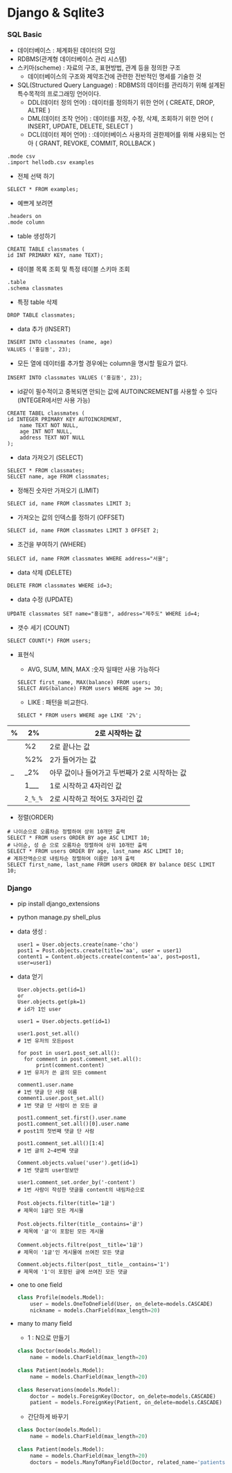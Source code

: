 # Django & Sqlite3

### SQL Basic

* 데이터베이스 : 체계화된 데이터의 모임
* RDBMS(관계형 데이터베이스 관리 시스템) 
* 스키마(scheme) : 자료의 구조, 표현방법, 관계 등을 정의한 구조
  * 데이터베이스의 구조와 제약조건에 관련한 전반적인 명세를 기술한 것
* SQL(Structured Query Language) : RDBMS의 데이터를 관리하기 위해 설계된 특수목적의 프로그래밍 언어이다.
  * DDL(데이터 정의 언어) : 데이터를 정의하기 위한 언어 ( CREATE, DROP, ALTRE )
  * DML(데이터 조작 언어) : 데이터를 저장, 수정, 삭제, 조회하기 위한 언어 ( INSERT, UPDATE, DELETE, SELECT )
  * DCL(데이터 제어 언어) : :데이터베이스 사용자의 권한제어를 위해 사용되는 언아 ( GRANT, REVOKE, COMMIT, ROLLBACK )

```sqlite
.mode csv
.import hellodb.csv examples
```

* 전체 선택 하기

```sqlite
SELECT * FROM examples;
```

* 예쁘게 보려면

```sqlite
.headers on
.mode column
```

* table 생성하기

```sqlite
CREATE TABLE classmates (
id INT PRIMARY KEY, name TEXT);
```

* 테이블 목록 조회 및 특정 테이블 스키마 조회

```sqlite
.table
.schema classmates
```

* 특정 table 삭제

```sqlite
DROP TABLE classmates;
```

* data 추가 (INSERT)

```sqlite
INSERT INTO classmates (name, age)
VALUES ('홍길동', 23);
```

* 모든 열에 데이터를 추가할 경우에는 column을 명시할 필요가 없다.

```sqlite
INSERT INTO classmates VALUES ('홍길동', 23);
```

* id같이 필수적이고 중복되면 안되는 값에 AUTOINCREMENT를 사용할 수 있다 (INTEGER에서만 사용 가능)

```sqlite
CREATE TABEL classmates (
id INTEGER PRIMARY KEY AUTOINCREMENT,
    name TEXT NOT NULL,
    age INT NOT NULL,
    address TEXT NOT NULL
);
```

* data 가져오기 (SELECT)

```sqlite
SELECT * FROM classmates;
SELCET name, age FROM classmates;
```

* 정해진 숫자만 가져오기 (LIMIT)

```sqlite
SELECT id, name FROM classmates LIMIT 3;
```

* 가져오는 값의 인덱스를 정하기 (OFFSET)

```sqlite
SELECT id, name FROM classmates LIMIT 3 OFFSET 2;
```

* 조건을 부여하기 (WHERE)

```sqlite
SELECT id, name FROM classmates WHERE address="서울";
```

* data 삭제 (DELETE)

```sqlite
DELETE FROM classmates WHERE id=3;
```

* data 수정 (UPDATE)

```sqlite
UPDATE classmates SET name="홍길동", address="제주도" WHERE id=4;
```

* 갯수 세기 (COUNT)

```sqlite
SELECT COUNT(*) FROM users;
```

* 표현식 
  * AVG, SUM, MIN, MAX :숫자 일때만 사용 가능하다

  ```sqlite
  SELECT first_name, MAX(balance) FROM users;
  SELECT AVG(balance) FROM users WHERE age >= 30;
  ```
  * LIKE  : 패턴을 비교한다.

  ```sqlite
  SELECT * FROM users WHERE age LIKE '2%';
  ```

| %    | 2%      | 2로 시작하는 값                               |
| ---- | ------- | --------------------------------------------- |
|      | %2      | 2로 끝나는 값                                 |
|      | %2%     | 2가 들어가는 값                               |
| _    | _2%     | 아무 값이나 들어가고 두번째가 2로 시작하는 값 |
|      | 1___    | 1로 시작하고 4자리인 값                       |
|      | `2_%_%` | 2로 시작하고 적어도 3자리인 값                |

* 정렬(ORDER)

```sqlite
# 나이순으로 오름차순 정렬하여 상위 10개만 출력
SELECT * FROM users ORDER BY age ASC LIMIT 10;
# 나이순, 성 순 으로 오름차순 정렬하여 상위 10개만 출력
SELECT * FROM users ORDER BY age, last_name ASC LIMIT 10;
# 계좌잔액순으로 내림차순 정렬하여 이름만 10개 출력
SELECT first_name, last_name FROM users ORDER BY balance DESC LIMIT 10;
```



### Django

* pip install django_extensions
* python manage.py shell_plus



* data 생성 : 

  ```sqlite
  user1 = User.objects.create(name-'cho')
  post1 = Post.objects.create(title='aa', user = user1)
  content1 = Content.objects.create(content='aa', post=post1, user=user1)
  ```

  

* data 얻기

  ```sqlite
  User.objects.get(id=1)
  or
  User.objects.get(pk=1)
  # id가 1인 user
  ```

  ```splite
  user1 = User.objects.get(id=1)
  
  user1.post_set.all()
  # 1번 유저의 모든post
  ```

  ```sqlite
  for post in user1.post_set.all():
  	for comment in post.comment_set.all():
  	    print(comment.content)
  # 1번 유저가 쓴 글의 모든 comment
  ```

  ```sqlite
  comment1.user.name
  # 1번 댓글 단 사람 이름
  comment1.user.post_set.all()
  # 1번 댓글 단 사람이 쓴 모든 글
  ```

  ```sqlite
  post1.comment_set.first().user.name
  post1.comment_set.all()[0].user.name
  # post1의 첫번째 댓글 단 사람
  ```

  ```sqlite
  post1.comment_set.all()[1:4]
  # 1번 글의 2~4번째 댓글
  ```

  ```sqlite
  Comment.objects.value('user').get(id=1)
  # 1번 댓글의 user정보만
  ```

  ```sqlite
  user1.comment_set.order_by('-content')
  # 1번 사람이 작성한 댓글을 content의 내림차순으로
  ```

  ```sqlite
  Post.objects.filter(title='1글')
  # 제목이 1글인 모든 게시물
  ```

  ```sqlite
  Post.objects.filter(title__contains='글')
  # 제목에 '글'이 포함된 모든 게시물
  ```

  ```sqlite
  Comment.objects.filtre(post__title='1글')
  # 제목이 '1글'인 게시물에 쓰여진 모든 댓글
  ```

  ```sqlite
  Comment.objects.filter(post__title__contains='1')
  # 제목에 '1'이 포함된 글에 쓰여진 모든 댓글
  ```

  

* one to one field

  ```python
  class Profile(models.Model):
      user = models.OneToOneField(User, on_delete=models.CASCADE)
      nickname = models.CharField(max_length=20)
  ```



* many to many field

  * 1 : N으로 만들기

  ```python
  class Doctor(models.Model):
      name = models.CharField(max_length=20)
      
  class Patient(models.Model):
      name = models.CharField(max_length=20)
      
  class Reservations(models.Model):
      doctor = models.ForeignKey(Doctor, on_delete=models.CASCADE)
      patient = models.ForeignKey(Patient, on_delete=models.CASCADE)
  ```

  * 간단하게 바꾸기

  ```python
  class Doctor(models.Model):
      name = models.CharField(max_length=20)
      
  class Patient(models.Model):
      name = models.CharField(max_length=20)
      doctors = models.ManyToManyField(Doctor, related_name='patients')
  ```

  
